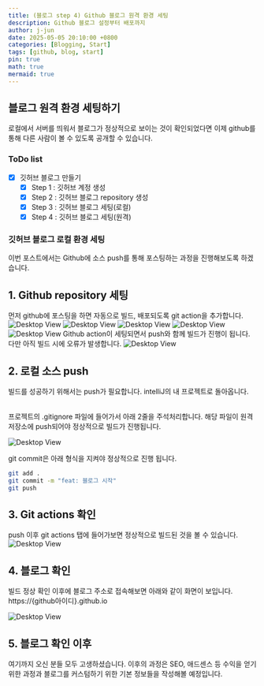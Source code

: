 ```yaml
---
title: (블로그 step 4) Github 블로그 원격 환경 세팅
description: Github 블로그 설정부터 배포까지
author: j-jun
date: 2025-05-05 20:10:00 +0800
categories: [Blogging, Start]
tags: [github, blog, start]
pin: true
math: true
mermaid: true
---
```


## 블로그 원격 환경 세팅하기

로컬에서 서버를 띄워서 블로그가 정상적으로 보이는 것이 확인되었다면 이제 github를 통해 다른 사람이 볼 수 있도록 공개할 수 있습니다.
<br>

### ToDo list
- [x] 깃허브 블로그 만들기
  - [x] Step 1 : 깃허브 계정 생성
  - [x] Step 2 : 깃허브 블로그 repository 생성
  - [x] Step 3 : 깃허브 블로그 세팅(로컬)
  - [x] Step 4 : 깃허브 블로그 세팅(원격)
  
### 깃허브 블로그 로컬 환경 세팅
이번 포스트에서는 Github에 소스 push를 통해 포스팅하는 과정을 진행해보도록 하겠습니다.



## 1. Github repository 세팅
먼저 github에 포스팅을 하면 자동으로 빌드, 배포되도록 git action을 추가합니다.
![Desktop View](../assets/img/post4/gitaction1.png)
![Desktop View](../assets/img/post4/gitaction2.png)
![Desktop View](../assets/img/post4/gitaction3.png)
![Desktop View](../assets/img/post4/gitaction4.png)
![Desktop View](../assets/img/post4/gitaction5.png)
Github action이 세팅되면서 push와 함께 빌드가 진행이 됩니다.
다만 아직 빌드 시에 오류가 발생합니다.
![Desktop View](../assets/img/post4/gitaction7.png)

## 2. 로컬 소스 push
빌드를 성공하기 위해서는 push가 필요합니다.
intelliJ의 내 프로젝트로 돌아옵니다.

<br>
프로젝트의 .gitignore 파일에 들어가서
아래 2줄을 주석처리합니다. 해당 파일이 원격 저장소에 push되어야 정상적으로 빌드가 진행됩니다.

![Desktop View](../assets/img/post4/gitaction8.png)


git commit은 아래 형식을 지켜야 정상적으로 진행 됩니다. 
```bash
git add .
git commit -m "feat: 블로그 시작"
git push
```

## 3. Git actions 확인
push 이후 git actions 탭에 들어가보면 정상적으로 빌드된 것을 볼 수 있습니다.
![Desktop View](../assets/img/post4/gitaction9.png)

## 4. 블로그 확인
빌드 정상 확인 이후에 블로그 주소로 접속해보면 아래와 같이 화면이 보입니다.
<br>
https://{github아이디}.github.io

![Desktop View](../assets/img/post4/gitaction10.png)

## 5. 블로그 확인 이후
여기까지 오신 분들 모두 고생하셨습니다. 이후의 과정은 SEO, 애드센스 등 수익을 얻기 위한 과정과 블로그를 커스텀하기 위한 기본 정보들을
작성해볼 예정입니다.

